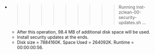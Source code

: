 * >>>>>>>>> Running inst-zclean-00-security-updates.sh ...
  * After this operation, 98.4 MB of additional disk space will be used.
  * Install security updates at the ends.
  * Disk size = 7884160K. Space Used = 264092K. Runtime = 00:00:00:56.
